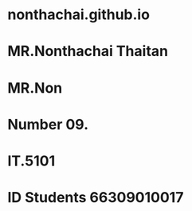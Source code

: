 # nonthachai.github.io

# MR.Nonthachai Thaitan
# MR.Non
# Number 09.
# IT.5101
# ID Students 66309010017